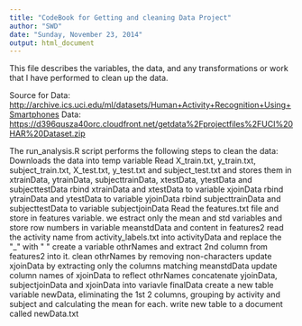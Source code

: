 ```yaml
---
title: "CodeBook for Getting and cleaning Data Project"
author: "SWD"
date: "Sunday, November 23, 2014"
output: html_document
---
```

This file describes the variables, the data, and any transformations or work that I have performed to clean up the data.

Source for Data:
http://archive.ics.uci.edu/ml/datasets/Human+Activity+Recognition+Using+Smartphones
Data:
https://d396qusza40orc.cloudfront.net/getdata%2Fprojectfiles%2FUCI%20HAR%20Dataset.zip

The run_analysis.R script performs the following steps to clean the data:
Downloads the data into temp variable
Read X_train.txt, y_train.txt, subject_train.txt, X_test.txt, y_test.txt and subject_test.txt and stores them in xtrainData, ytrainData, subjecttrainData, xtestData, ytestData and subjecttestData
rbind xtrainData and xtestData to variable xjoinData
rbind ytrainData and ytestData to variable yjoinData
rbind subjecttrainData and subjecttestData to variable subjectjoinData
Read the features.txt file and store in features variable. we estract only the mean and std variables and store row numbers in variable meanstdData and content in features2
read the activity name from activity_labels.txt into activityData and replace the "_" with " "
create a variable othrNames and extract 2nd column from features2 into it. 
clean othrNames by removing non-characters
update xjoinData by extracting only the columns matching meanstdData
update column names of xjoinData to reflect othrNames
concatenate yjoinData, subjectjoinData and xjoinData into variavle finalData
create a new table variable newData, eliminating the 1st 2 columns, grouping by activity and subject and calculating the mean for each. 
write new table to a document called newData.txt